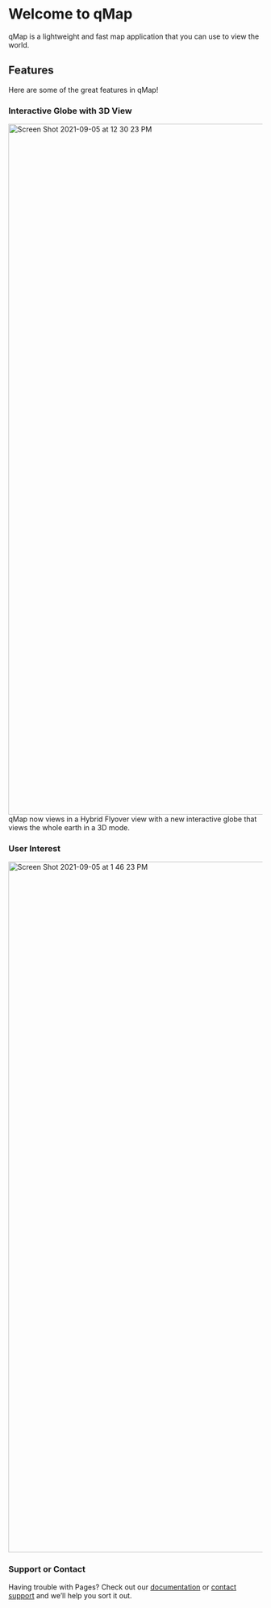 # Welcome to qMap

qMap is a lightweight and fast map application that you can use to view the world.

## Features

Here are some of the great features in qMap!

### Interactive Globe with 3D View
<img width="1370" alt="Screen Shot 2021-09-05 at 12 30 23 PM" src="https://user-images.githubusercontent.com/90121945/132116452-b56babae-77fe-480c-8be4-2f4fdba27e1f.png">
qMap now views in a Hybrid Flyover view with a new interactive globe that views the whole earth in a 3D mode.

### User Interest 
<img width="1370" alt="Screen Shot 2021-09-05 at 1 46 23 PM" src="https://user-images.githubusercontent.com/90121945/132118086-aa9a1c37-078a-4e30-980b-8001b4afa7a6.png">


### Support or Contact

Having trouble with Pages? Check out our [documentation](https://docs.github.com/categories/github-pages-basics/) or [contact support](https://support.github.com/contact) and we’ll help you sort it out.
